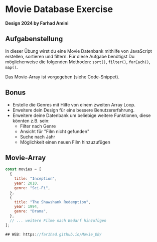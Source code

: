 # Movie Database Exercise

**Design 2024 by Farhad Amini**

## Aufgabenstellung

In dieser Übung wirst du eine Movie Datenbank mithilfe von JavaScript erstellen, sortieren und filtern. Für diese Aufgabe benötigst Du möglicherweise die folgenden Methoden: `sort()`, `filter()`, `forEach()`, `map()`.

Das Movie-Array ist vorgegeben (siehe Code-Snippet).

## Bonus

- Erstelle die Genres mit Hilfe von einem zweiten Array Loop.
- Erweitere dein Design für eine bessere Benutzererfahrung.
- Erweitere deine Datenbank um beliebige weitere Funktionen, diese könnten z.B. sein:
  - Filter nach Genre
  - Ansicht für "Film nicht gefunden"
  - Suche nach Jahr
  - Möglichkeit einen neuen Film hinzuzufügen

## Movie-Array

```javascript
const movies = [
  {
    title: "Inception",
    year: 2010,
    genre: "Sci-Fi",
  },
  {
    title: "The Shawshank Redemption",
    year: 1994,
    genre: "Drama",
  },
  // ... weitere Filme nach Bedarf hinzufügen
];

## WEB: https://far1had.github.io/Movie_DB/
